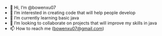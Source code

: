 - 👋 Hi, I’m @bowenxu07
- 👀 I’m interested in creating code that will help people develop
- 🌱 I’m currently learning basic java
- 💞️ I’m looking to collaborate on projects that will improve my skills in java
- 📫 How to reach me (bowenxu07@gmail.com)

<!---
bowenxu07/bowenxu07 is a ✨ special ✨ repository because its `README.md` (this file) appears on your GitHub profile.
You can click the Preview link to take a look at your changes.
--->
